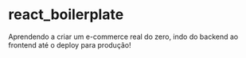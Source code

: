 # react_boilerplate
Aprendendo a criar um e-commerce real do zero, indo do backend ao frontend até o deploy para produção!
